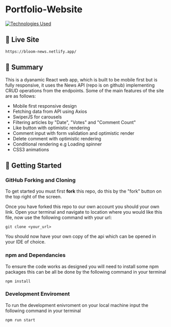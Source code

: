 # **Portfolio-Website**

[![Technologies Used](https://skillicons.dev/icons?i=js,html,css,react,netlify,git)](https://skillicons.dev)

## 🔴 **Live Site**
```
https://bloom-news.netlify.app/
```

## 📝 **Summary**

This is a dyanamic React web app, which is built to be mobile first but is fully responsive, it uses the News API (repo is on github) implementing CRUD operations from the endpoints. Some of the main features of the site are as follows:

- Mobile first responsive design
- Fetching data from API using Axios
- SwiperJS for carousels
- Filtering articles by "Date", "Votes" and "Comment Count"
- Like button with optimistic rendering 
- Comment input with form validation and optimistic render
- Delete comment with optimistic rendering
- Conditional rendering e.g Loading spinner 
- CSS3 animations

## 🚀 **Getting Started**

### GitHub Forking and Cloning

To get started you must first **fork** this repo, do this by the "fork" button on the top right of the screen.

Once you have forked this repo to our own account you should your own link. Open your terminal and navigate to location where you would like this file, now use the following command with your url:

```
git clone <your_url>
```

You should now have your own copy of the api which can be opened in your IDE of choice.

### npm and Dependancies

To ensure the code works as designed you will need to install some npm packages this can be all be done by the following command in your terminal

```
npm install
```

### Development Enviroment

To run the development enivroment on your local machine input the following command in your terminal 

```
npm run start
```
